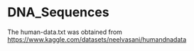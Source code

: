 # DNA_Sequences

The human-data.txt was obtained from https://www.kaggle.com/datasets/neelvasani/humandnadata
